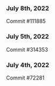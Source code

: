 ### July 8th, 2022

Commit #111885

### July 5th, 2022

Commit #314353


### July 4th, 2022

Commit #72281
